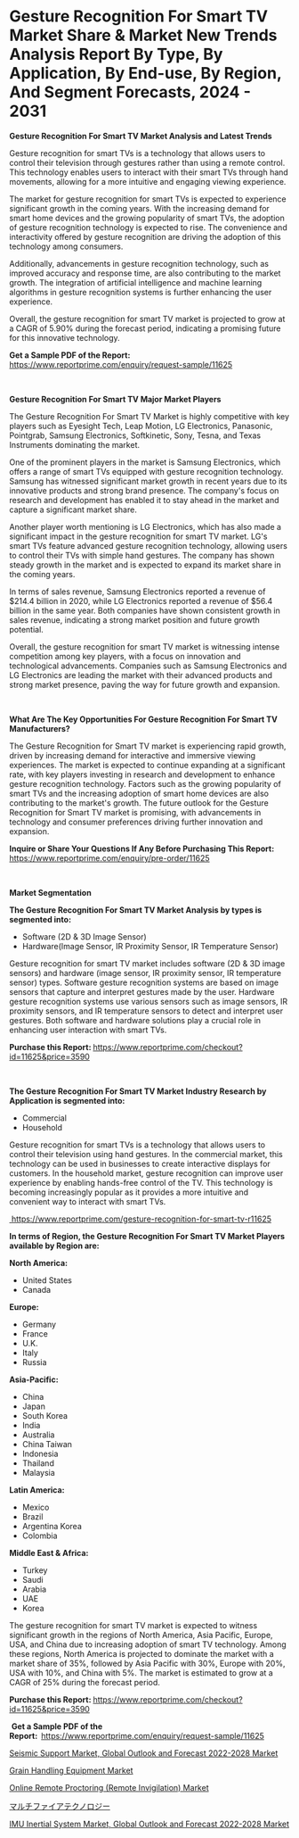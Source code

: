 <p><h1>Gesture Recognition For Smart TV Market Share & Market New Trends Analysis Report By Type, By Application, By End-use, By Region, And Segment Forecasts, 2024 - 2031</h1></p><p><strong>Gesture Recognition For Smart TV Market Analysis and Latest Trends</strong></p>
<p><p>Gesture recognition for smart TVs is a technology that allows users to control their television through gestures rather than using a remote control. This technology enables users to interact with their smart TVs through hand movements, allowing for a more intuitive and engaging viewing experience.</p><p>The market for gesture recognition for smart TVs is expected to experience significant growth in the coming years. With the increasing demand for smart home devices and the growing popularity of smart TVs, the adoption of gesture recognition technology is expected to rise. The convenience and interactivity offered by gesture recognition are driving the adoption of this technology among consumers.</p><p>Additionally, advancements in gesture recognition technology, such as improved accuracy and response time, are also contributing to the market growth. The integration of artificial intelligence and machine learning algorithms in gesture recognition systems is further enhancing the user experience.</p><p>Overall, the gesture recognition for smart TV market is projected to grow at a CAGR of 5.90% during the forecast period, indicating a promising future for this innovative technology.</p></p>
<p><strong>Get a Sample PDF of the Report:&nbsp;</strong> <a href="https://www.reportprime.com/enquiry/request-sample/11625">https://www.reportprime.com/enquiry/request-sample/11625</a></p>
<p>&nbsp;</p>
<p><strong>Gesture Recognition For Smart TV Major Market Players</strong></p>
<p><p>The Gesture Recognition For Smart TV Market is highly competitive with key players such as Eyesight Tech, Leap Motion, LG Electronics, Panasonic, Pointgrab, Samsung Electronics, Softkinetic, Sony, Tesna, and Texas Instruments dominating the market.</p><p>One of the prominent players in the market is Samsung Electronics, which offers a range of smart TVs equipped with gesture recognition technology. Samsung has witnessed significant market growth in recent years due to its innovative products and strong brand presence. The company's focus on research and development has enabled it to stay ahead in the market and capture a significant market share.</p><p>Another player worth mentioning is LG Electronics, which has also made a significant impact in the gesture recognition for smart TV market. LG's smart TVs feature advanced gesture recognition technology, allowing users to control their TVs with simple hand gestures. The company has shown steady growth in the market and is expected to expand its market share in the coming years.</p><p>In terms of sales revenue, Samsung Electronics reported a revenue of $214.4 billion in 2020, while LG Electronics reported a revenue of $56.4 billion in the same year. Both companies have shown consistent growth in sales revenue, indicating a strong market position and future growth potential.</p><p>Overall, the gesture recognition for smart TV market is witnessing intense competition among key players, with a focus on innovation and technological advancements. Companies such as Samsung Electronics and LG Electronics are leading the market with their advanced products and strong market presence, paving the way for future growth and expansion.</p></p>
<p>&nbsp;</p>
<p><strong>What Are The Key Opportunities For Gesture Recognition For Smart TV Manufacturers?</strong></p>
<p><p>The Gesture Recognition for Smart TV market is experiencing rapid growth, driven by increasing demand for interactive and immersive viewing experiences. The market is expected to continue expanding at a significant rate, with key players investing in research and development to enhance gesture recognition technology. Factors such as the growing popularity of smart TVs and the increasing adoption of smart home devices are also contributing to the market's growth. The future outlook for the Gesture Recognition for Smart TV market is promising, with advancements in technology and consumer preferences driving further innovation and expansion.</p></p>
<p><strong>Inquire or Share Your Questions If Any Before Purchasing This Report:</strong> <a href="https://www.reportprime.com/enquiry/pre-order/11625">https://www.reportprime.com/enquiry/pre-order/11625</a></p>
<p>&nbsp;</p>
<p><strong>Market Segmentation</strong></p>
<p><strong>The Gesture Recognition For Smart TV Market Analysis by types is segmented into:</strong></p>
<p><ul><li>Software (2D & 3D Image Sensor)</li><li>Hardware(Image Sensor, IR Proximity Sensor, IR Temperature Sensor)</li></ul></p>
<p><p>Gesture recognition for smart TV market includes software (2D & 3D image sensors) and hardware (image sensor, IR proximity sensor, IR temperature sensor) types. Software gesture recognition systems are based on image sensors that capture and interpret gestures made by the user. Hardware gesture recognition systems use various sensors such as image sensors, IR proximity sensors, and IR temperature sensors to detect and interpret user gestures. Both software and hardware solutions play a crucial role in enhancing user interaction with smart TVs.</p></p>
<p><strong>Purchase this Report:&nbsp;</strong><a href="https://www.reportprime.com/checkout?id=11625&price=3590">https://www.reportprime.com/checkout?id=11625&price=3590</a></p>
<p>&nbsp;</p>
<p><strong>The Gesture Recognition For Smart TV Market Industry Research by Application is segmented into:</strong></p>
<p><ul><li>Commercial</li><li>Household</li></ul></p>
<p><p>Gesture recognition for smart TVs is a technology that allows users to control their television using hand gestures. In the commercial market, this technology can be used in businesses to create interactive displays for customers. In the household market, gesture recognition can improve user experience by enabling hands-free control of the TV. This technology is becoming increasingly popular as it provides a more intuitive and convenient way to interact with smart TVs.</p></p>
<p><a href="https://www.reportprime.com/gesture-recognition-for-smart-tv-r11625">&nbsp;https://www.reportprime.com/gesture-recognition-for-smart-tv-r11625</a></p>
<p><strong>In terms of Region, the Gesture Recognition For Smart TV Market Players available by Region are:</strong></p>
<p>
    <p> <strong> North America: </strong>
        <ul>
            <li>United States</li>
            <li>Canada</li>
        </ul>
        </p> 
    <p> <strong> Europe: </strong>
        <ul>
            <li>Germany</li>
            <li>France</li>
            <li>U.K.</li>
            <li>Italy</li>
            <li>Russia</li>
        </ul>
        </p> 
    <p> <strong> Asia-Pacific: </strong>
        <ul>
            <li>China</li>
            <li>Japan</li>
            <li>South Korea</li>
            <li>India</li>
            <li>Australia</li>
            <li>China Taiwan</li>
            <li>Indonesia</li>
            <li>Thailand</li>
            <li>Malaysia</li>
        </ul>
        </p> 
    <p> <strong> Latin America: </strong>
        <ul>
            <li>Mexico</li>
            <li>Brazil</li>
            <li>Argentina Korea</li>
            <li>Colombia</li>
        </ul>
        </p> 
    <p> <strong> Middle East & Africa: </strong>
        <ul>
            <li>Turkey</li>
            <li>Saudi</li>
            <li>Arabia</li>
            <li>UAE</li>
            <li>Korea</li>
        </ul>
    </p>
    </p>
<p><p>The gesture recognition for smart TV market is expected to witness significant growth in the regions of North America, Asia Pacific, Europe, USA, and China due to increasing adoption of smart TV technology. Among these regions, North America is projected to dominate the market with a market share of 35%, followed by Asia Pacific with 30%, Europe with 20%, USA with 10%, and China with 5%. The market is estimated to grow at a CAGR of 25% during the forecast period.</p></p>
<p><strong>Purchase this Report: </strong><a href="https://www.reportprime.com/checkout?id=11625&price=3590">https://www.reportprime.com/checkout?id=11625&price=3590</a></p>
<p>&nbsp;<strong>Get a Sample PDF of the Report:&nbsp;&nbsp;</strong><a href="https://www.reportprime.com/enquiry/request-sample/11625">https://www.reportprime.com/enquiry/request-sample/11625</a></p>
<p><strong></strong></p>
<p><p><a href="https://issuu.com/reportprime-2/docs/seismic-support-market-global-outlo_1a1b076e558e56">Seismic Support Market, Global Outlook and Forecast 2022-2028 Market</a></p><p><a href="https://medium.com/@lynnullrich1993/grain-handling-equipment-market-a-global-and-regional-analysis-focus-on-region-country-level-25a904d19a83">Grain Handling Equipment Market</a></p><p><a href="https://github.com/ChiragRp1/Market-Research-Report-List-6/blob/main/online-remote-proctoring-remote-invigilation-market.md">Online Remote Proctoring (Remote Invigilation) Market</a></p><p><a href="https://medium.com/@tiffanycooper7272/%E3%83%9E%E3%83%AB%E3%83%86%E3%83%95%E3%82%A1%E3%82%A4%E3%83%A4%E6%8A%80%E8%A1%93%E3%81%AE%E5%B8%82%E5%A0%B4%E5%82%BE%E5%90%91-%E3%83%9E%E3%83%AB%E3%83%86%E3%83%95%E3%82%A1%E3%82%A4%E3%83%A4%E6%8A%80%E8%A1%93%E3%81%AE%E5%B8%82%E5%A0%B4%E6%B4%9E%E5%AF%9F%E3%81%A8%E4%BA%88%E6%B8%AC%E5%88%86%E6%9E%90-2024%E5%B9%B4-2031%E5%B9%B4-%E3%81%AB%E7%84%A6%E7%82%B9%E3%82%92%E5%BD%93%E3%81%A6%E3%82%8B-809c57bfec06">マルチファイアテクノロジー</a></p><p><a href="https://issuu.com/reportprime-2/docs/imu-inertial-system-market-global-o_b787e57e8184e7">IMU Inertial System Market, Global Outlook and Forecast 2022-2028 Market</a></p></p>